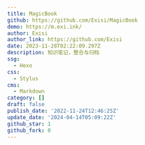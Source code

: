 ```yaml
---
title: MagicBook
github: https://github.com/Exisi/MagicBook
demo: https://m.exi.ink/
author: Exisi
author_link: https://github.com/Exisi
date: 2023-11-28T02:22:09.297Z
description: 知识笔记，整合与归档
ssg:
  - Hexo
css:
  - Stylus
cms:
  - Markdown
category: []
draft: false
publish_date: '2022-11-24T12:46:25Z'
update_date: '2024-04-14T05:09:22Z'
github_star: 1
github_fork: 0
---
```

